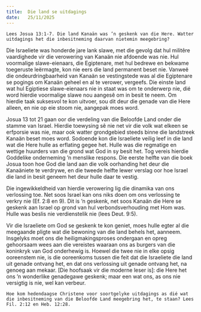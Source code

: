 ```yaml
---
title:  Die land se uitdagings
date:   25/11/2025
---
```


`Lees Josua 13:1-7. Die land Kanaän was ’n geskenk van die Here. Watter uitdagings het die inbesitneming daarvan nietemin meegebring?`

Die Israeliete was honderde jare lank slawe, met die gevolg dat hul militêre vaardighede vir die verowering van Kanaän nie afdoende was nie. Hul voormalige slawe-eienaars, die Egiptenare, met hul bedrewe en bekwame toegeruste leërmagte, kon nie eers die land permanent beset nie. Vanweë die ondeurdringbaarheid van Kanaän se vestingstede was al die Egiptenare se pogings om Kanaän geheel en al te verower, vergeefs. Die einste land wat hul Egiptiese slawe-eienaars nie in staat was om te onderwerp nie, dié word hierdie voormalige slawe nou aangesê om in besit te neem. Om hierdie taak suksesvol te kon uitvoer, sou dit deur die genade van die Here alleen, en nie op eie stoom nie, aangepak moes word.

Josua 13 tot 21 gaan oor die verdeling van die Beloofde Land onder die stamme van Israel. Hierdie toewysing sê nie net vir die volk wat elkeen se erfporsie was nie, maar ook watter grondgebied steeds binne die landstreek Kanaän beset moes word. Sodoende kon die Israeliete veilig leef in die land wat die Here hulle as erflating gegee het. Hulle was die regmatige en wettige huurders van die grond wat God in sy besit het. Tog vereis hierdie Goddelike onderneming ’n menslike respons. Die eerste helfte van die boek Josua toon hoe God die land aan die volk oorhanding het deur die Kanaäniete te verdrywe, en die tweede helfte lewer verslag oor hoe Israel die land in besit geneem het deur hulle daar te vestig.

Die ingewikkeldheid van hierdie verowering lig die dinamika van ons verlossing toe. Net soos Israel kan ons niks doen om ons verlossing te verkry nie (Ef. 2:8 en 9). Dit is ’n geskenk, net soos Kanaän die Here se geskenk aan Israel op grond van hul verbondsverhouding met Hom was. Hulle was beslis nie verdienstelik nie (lees Deut. 9:5).

Vir die Israeliete om God se geskenk te kon geniet, moes hulle egter al die meegaande pligte wat die bewoning van die land behels het, aanneem. Insgelyks moet ons die heiligmakingsproses ondergaan en opreg gehoorsaam wees aan die vereistes waaraan ons as burgers van die koninkryk van God onderhewig is. Hoewel die twee nie in elke opsig ooreenstem nie, is die ooreenkoms tussen die feit dat die Israeliete die land uit genade ontvang het, en dat ons verlossing uit genade ontvang het, na genoeg aan mekaar. [Die hoofsaak vir die moderne leser is]: die Here het ons ’n wonderlike genadegawe geskenk; maar een wat ons, as ons nie versigtig is nie, wel kan verbeur.

`Hoe kom hedendaagse Christene voor soortgelyke uitdagings as dié wat die inbesitneming van die Beloofde Land meegebring het, te staan? Lees Fil. 2:12 en Heb. 12:28.`